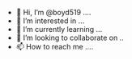 - 👋 Hi, I’m @boyd519 ....
- 👀 I’m interested in ...
- 🌱 I’m currently learning ...
- 💞️ I’m looking to collaborate on ..
- 📫 How to reach me ....

<!---
boyd519/boyd519 is a ✨ special ✨ repository because its `README.md` (this file) appears on your GitHub profile.
You can click the Preview link to take a look at your changes.
--->
